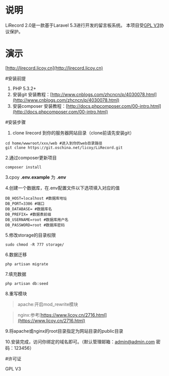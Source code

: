# 说明
LiRecord 2.0是一款基于Laravel 5.3进行开发的留言板系统。
本项目受[GPL V3](http://www.gnu.org/licenses/gpl-3.0.html)协议保护。

# 演示
[http://lirecord.licoy.cn](http://lirecord.licoy.cn)

#安装前提
1. PHP 5.3.2+
1. 安装git
    安装教程：[http://www.cnblogs.com/zhcncn/p/4030078.html](http://www.cnblogs.com/zhcncn/p/4030078.html)
2. 安装composer
    安装教程：[http://docs.phpcomposer.com/00-intro.html](http://docs.phpcomposer.com/00-intro.html)

#安装步骤
1. clone lirecord 到你的服务器网站目录（clone前请先安装git）

```
cd home/wwwroot/xxx/web #进入到你的web目录路径
git clone https://git.oschina.net/licoy/LiRecord.git
```

2.通过composer更新项目
```
composer install
```

3.cpoy  **.env.example**  为  **.env** 

4.创建一个数据库，在.env配置文件以下选项填入对应的值
```
DB_HOST=localhost #数据库地址
DB_PORT=3306 #端口
DB_DATABASE= #数据库名
DB_PREFIX= #数据表前缀
DB_USERNAME=root #数据库用户名
DB_PASSWORD=root #数据库密码
```

5.修改storage的目录权限
```
sudo chmod -R 777 storage/
```

6.数据迁移
```
php artisan migrate
```

7.填充数据
```
php artisan db:seed
```

8.重写模块
> apache:开启mod_rewrite模块

> nginx:参考[https://www.licoy.cn/2716.html](https://www.licoy.cn/2716.html)


9.将apache或nginx的root目录指定为网站目录的public目录


10.安装完成，访问你绑定的域名即可。（默认管理邮箱：admin@admin.com 密码：123456）

#许可证

GPL V3
